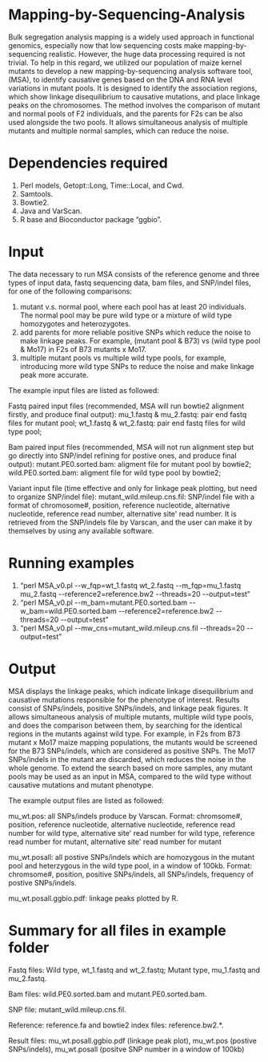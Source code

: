# Mapping-by-Sequencing-Analysis
Bulk segregation analysis mapping is a widely used approach in functional genomics, especially now that low sequencing costs make mapping-by-sequencing realistic. However, the huge data processing required is not trivial. To help in this regard, we utilized our population of maize kernel mutants to develop a new mapping-by-sequencing analysis software tool, (MSA), to identify causative genes based on the DNA and RNA level variations in mutant pools. It is designed to identify the association regions, which show linkage disequilibrium to causative mutations, and place linkage peaks on the chromosomes. The method involves the comparison of mutant and normal pools of F2 individuals, and the parents for F2s can be also used alongside the two pools. It allows simultaneous analysis of multiple mutants and multiple normal samples, which can reduce the noise. 

# Dependencies required
1.	Perl models, Getopt::Long, Time::Local, and Cwd. 
2.	Samtools. 
3.	Bowtie2.
4.	Java and VarScan. 
5.	R base and Bioconductor package “ggbio”.

# Input
The data necessary to run MSA consists of the reference genome and three types of input data, fastq sequencing data, bam files, and SNP/indel files, for one of the following comparisons: 
1. mutant v.s. normal pool, where each pool has at least 20 individuals. The normal pool may be pure wild type or a mixture of wild type homozygotes and heterozygotes. 
2. add parents for more reliable positive SNPs which reduce the noise to make linkage peaks. For example, (mutant pool & B73) vs (wild type pool & Mo17) in F2s of B73 mutants x Mo17. 
3. multiple mutant pools vs multiple wild type pools, for example, introducing more wild type SNPs to reduce the noise and make linkage peak more accurate. 

The example input files are listed as followed:

Fastq paired input files (recommended, MSA will run bowtie2 alignment firstly, and produce final output):
mu_1.fastq & mu_2.fastq: pair end fastq files for mutant pool;
wt_1.fastq & wt_2.fastq: pair end fastq files for wild type pool;

Bam paired input files (recommended, MSA will not run alignment step but go directly into SNP/indel refining for postive ones, and produce final output):
mutant.PE0.sorted.bam: aligment file for mutant pool by bowtie2;
wild.PE0.sorted.bam: aligment file for wild type pool by bowtie2;

Variant input file (time effective and only for linkage peak plotting, but need to organize SNP/indel file):
mutant_wild.mileup.cns.fil: SNP/indel file with a format of chromosome#, position, reference nucleotide, alternative nucleotide, reference read number, alternative site' read number. It is retrieved from the SNP/indels file by Varscan, and the user can make it by themselves by using any available software. 

# Running examples
1.	“perl MSA_v0.pl --w_fqp=wt_1.fastq wt_2.fastq --m_fqp=mu_1.fastq mu_2.fastq --reference2=reference.bw2 --threads=20 --output=test”
2.	“perl MSA_v0.pl --m_bam=mutant.PE0.sorted.bam --w_bam=wild.PE0.sorted.bam --reference2=reference.bw2 --threads=20 --output=test”
3.	“perl MSA_v0.pl --mw_cns=mutant_wild.mileup.cns.fil --threads=20 --output=test”

# Output
MSA displays the linkage peaks, which indicate linkage disequilibrium and causative mutations responsible for the phenotype of interest. Results consist of SNPs/indels, positive SNPs/indels, and linkage peak figures. It allows simultaneous analysis of multiple mutants, multiple wild type pools, and does the comparison between them, by searching for the identical regions in the mutants against wild type. For example, in F2s from B73 mutant x Mo17 maize mapping populations, the mutants would be screened for the B73 SNPs/indels, which are considered as positive SNPs. The Mo17 SNPs/indels in the mutant are discarded, which reduces the noise in the whole genome. To extend the search based on more samples, any mutant pools may be used as an input in MSA, compared to the wild type without causative mutations and mutant phenotype. 

The example output files are listed as followed:

mu_wt.pos: all SNPs/indels produce by Varscan. Format: chromsome#, position, reference nucleotide, alternative nucleotide, reference read number for wild type, alternative site' read number for wild type, reference read number for mutant, alternative site' read number for mutant

mu_wt.posall: all postive SNPs/indels which are homozygous in the mutant pool and heterzygous in the wild type pool, in a window of 100kb. Format: chromsome#, position, positive SNPs/indels, all SNPs/indels, frequency of postive SNPs/indels. 

mu_wt.posall.ggbio.pdf: linkage peaks plotted by R. 

# Summary for all files in example folder
Fastq files: Wild type, wt_1.fastq and wt_2.fastq; Mutant type, mu_1.fastq and mu_2.fastq.

Bam files: wild.PE0.sorted.bam and mutant.PE0.sorted.bam.

SNP file: mutant_wild.mileup.cns.fil.

Reference: reference.fa and bowtie2 index files: reference.bw2.*. 

Result files: mu_wt.posall.ggbio.pdf (linkage peak plot), mu_wt.pos (postive SNPs/indels), mu_wt.posall (positve SNP number in a window of 100kb)
